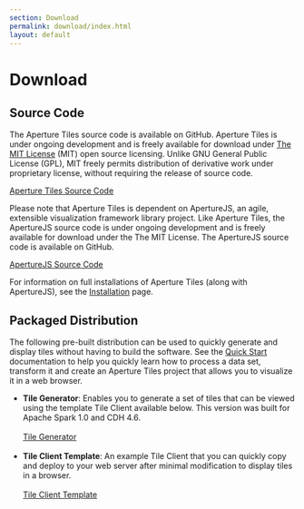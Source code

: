 ```yaml
---
section: Download
permalink: download/index.html
layout: default
---
```


Download
============================

## Source Code ##

The Aperture Tiles source code is available on GitHub. Aperture Tiles is under ongoing development and is freely available for download under [The MIT License](http://www.opensource.org/licenses/MIT) (MIT) open source licensing. Unlike GNU General Public License (GPL), MIT freely permits distribution of derivative work under proprietary license, without requiring the release of source code.

<a href="https://github.com/oculusinfo/aperture-tiles" class="download-link">Aperture Tiles Source Code</a>

Please note that Aperture Tiles is dependent on ApertureJS, an agile, extensible visualization framework library project. Like Aperture Tiles, the ApertureJS source code is under ongoing development and is freely available for download under the The MIT License. The ApertureJS source code is available on GitHub.

<a href="https://github.com/oculusinfo/aperturejs" class="download-link">ApertureJS Source Code</a>

For information on full installations of Aperture Tiles (along with ApertureJS), see the [Installation](../documentation/setup/) page.

## Packaged Distribution ##

The following pre-built distribution can be used to quickly generate and display tiles without having to build the software. See the [Quick Start](../documentation/quickstart) documentation to help you quickly learn how to process a data set, transform it and create an Aperture Tiles project that allows you to visualize it in a web browser.

- **Tile Generator**: Enables you to generate a set of tiles that can be viewed using the template Tile Client available below. This version was built for Apache Spark 1.0 and CDH 4.6.
	<br/><br/><a href="http://assets.oculusinfo.com/tiles/downloads/tile-generator-0.3.1-dist.zip" class="download-link">Tile Generator</a><br/><br/>
- **Tile Client Template**: An example Tile Client that you can quickly copy and deploy to your web server after minimal modification to display tiles in a browser.
	<br/><br/><a href="http://assets.oculusinfo.com/tiles/downloads/tile-server-0.3.1-dist.zip" class="download-link">Tile Client Template</a>